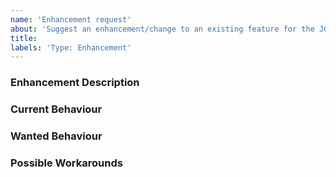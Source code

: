 ```yaml
---
name: 'Enhancement request'
about: 'Suggest an enhancement/change to an existing feature for the JGroups Extension'
title:
labels: 'Type: Enhancement'
---
```


<!-- Please use markdown (https://guides.github.com/features/mastering-markdown/) semantics throughout the enhancement description. -->

### Enhancement Description

<!-- Please provide a description of the feature you envision. -->

### Current Behaviour

<!-- Please share the current behaviour of the JGroups Extension around this topic, if applicable. -->

### Wanted Behaviour

<!-- Please described the desired outcome through the JGroups Extension around the suggested enhancement. -->

### Possible Workarounds

<!-- If applicable, share any workarounds for the described enhancement. -->
